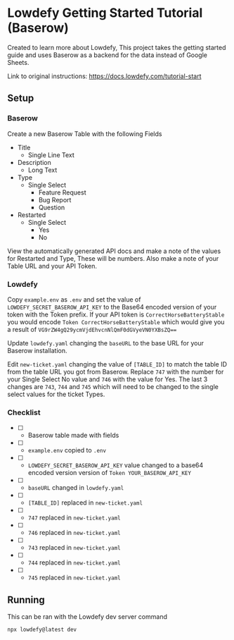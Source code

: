 # Lowdefy Getting Started Tutorial (Baserow)

Created to learn more about Lowdefy, This project takes the getting started guide and uses Baserow as a backend for the data instead of Google Sheets.

Link to original instructions: https://docs.lowdefy.com/tutorial-start

## Setup
### Baserow
Create a new Baserow Table with the following Fields
- Title
  - Single Line Text
- Description
  - Long Text
- Type
  - Single Select
    - Feature Request
    - Bug Report
    - Question
- Restarted
  - Single Select
    - Yes
    - No

View the automatically generated API docs and make a note of the values for Restarted and Type, These will be numbers. Also make a note of your Table URL and your API Token.

### Lowdefy
Copy `example.env` as `.env` and set the value of `LOWDEFY_SECRET_BASEROW_API_KEY` to the Base64 encoded version of your token with the Token prefix. If your API token is `CorrectHorseBatteryStable` you would encode `Token CorrectHorseBatteryStable` which would give you a result of `VG9rZW4gQ29ycmVjdEhvcnNlQmF0dGVyeVN0YXBsZQ==`

Update `lowdefy.yaml` changing the `baseURL` to the base URL for your Baserow installation.

Edit `new-ticket.yaml` changing the value of `[TABLE_ID]` to match the table ID from the table URL you got from Baserow. Replace `747` with the number for your Single Select No value and `746` with the value for Yes. The last 3 changes are `743`, `744` and `745` which will need to be changed to the single select values for the ticket Types.

### Checklist
- [ ] - Baserow table made with fields
- [ ] - `example.env` copied to `.env`
- [ ] - `LOWDEFY_SECRET_BASEROW_API_KEY` value changed to a base64 encoded version version of `Token YOUR_BASEROW_API_KEY`
- [ ] - `baseURL` changed in `lowdefy.yaml`
- [ ] - `[TABLE_ID]` replaced in `new-ticket.yaml`
- [ ] - `747` replaced in `new-ticket.yaml`
- [ ] - `746` replaced in `new-ticket.yaml`
- [ ] - `743` replaced in `new-ticket.yaml`
- [ ] - `744` replaced in `new-ticket.yaml`
- [ ] - `745` replaced in `new-ticket.yaml`

## Running
This can be ran with the Lowdefy dev server command
```
npx lowdefy@latest dev
```
